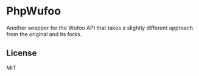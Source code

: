 # PhpWufoo

Another wrapper for the Wufoo API that takes a slightly different approach from the original and its forks.

## License

MIT
